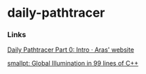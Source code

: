 # daily-pathtracer

### Links

[Daily Pathtracer Part 0: Intro · Aras' website](http://aras-p.info/blog/2018/03/28/Daily-Pathtracer-Part-0-Intro/)

[smallpt: Global Illumination in 99 lines of C++](http://www.kevinbeason.com/smallpt/#moreinfo)

